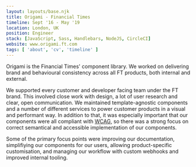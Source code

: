 ```yaml
---
layout: layouts/base.njk
title: Origami - Financial Times
timeline: Sept '16 - May '19
location: London, UK
position: Engineer
stack: [JavaScript, Sass, Handlebars, NodeJS, CircleCI]
website: www.origami.ft.com
tags: [ 'about', 'cv', 'timeline' ]
---
```


Origami is the Financial Times' component library. We worked on
delivering brand and behavioural consistency across all FT
products, both internal and external.

We supported every customer and developer facing team under the FT brand. This
involved close work with design, a lot of user research and
clear, open communication. We maintained template-agnostic
components and a number of different services to power
customer products in a visual and performant way. In addition to that, it was
especially important that our components were all compliant with 
<a href="https://www.w3.org/WAI/standards-guidelines/wcag/" target="_blank" rel="noopener noreferrer">WCAG</a>, so
there was a strong focus on correct semantical and accessible implementation of our components.

Some of the primary focus points were
improving our documentation, simplifiying our components
for our users, allowing product-specific customisation, and
managing our workflow with custom webhooks and improved
internal tooling.

